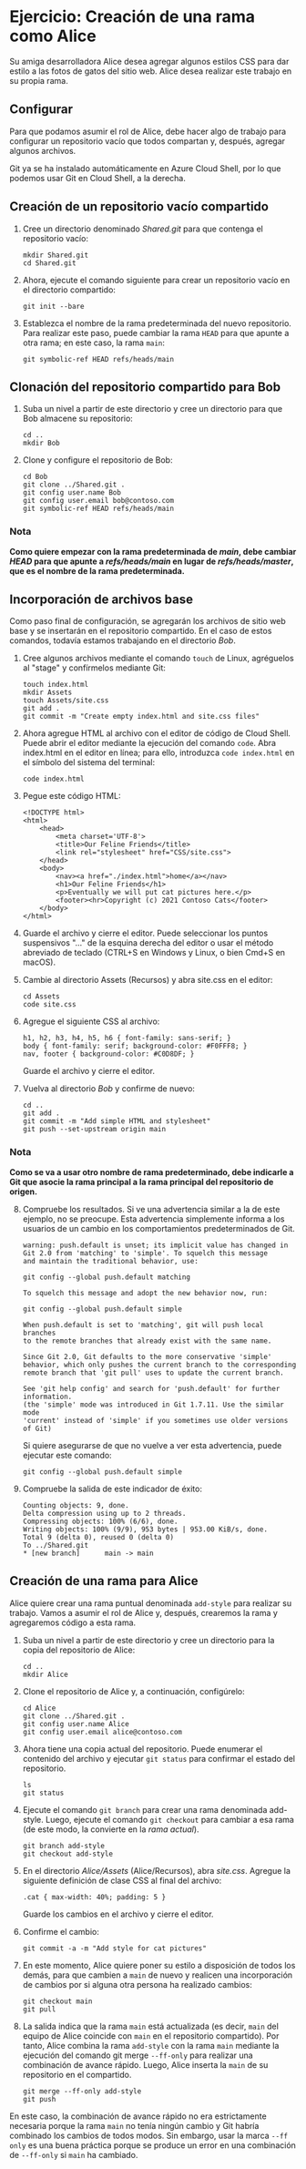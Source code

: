 # Ejercicio: Creación de una rama como Alice

Su amiga desarrolladora Alice desea agregar algunos estilos CSS para dar estilo a las fotos de gatos del sitio web. Alice desea realizar este trabajo en su propia rama.

## Configurar

Para que podamos asumir el rol de Alice, debe hacer algo de trabajo para configurar un repositorio vacío que todos compartan y, después, agregar algunos archivos.

Git ya se ha instalado automáticamente en Azure Cloud Shell, por lo que podemos usar Git en Cloud Shell, a la derecha.

## Creación de un repositorio vacío compartido

1.  Cree un directorio denominado _Shared.git_ para que contenga el repositorio vacío:

        mkdir Shared.git
        cd Shared.git

2.  Ahora, ejecute el comando siguiente para crear un repositorio vacío en el directorio compartido:

        git init --bare

3.  Establezca el nombre de la rama predeterminada del nuevo repositorio. Para realizar este paso, puede cambiar la rama `HEAD` para que apunte a otra rama; en este caso, la rama `main`:

        git symbolic-ref HEAD refs/heads/main

## Clonación del repositorio compartido para Bob

1.  Suba un nivel a partir de este directorio y cree un directorio para que Bob almacene su repositorio:

        cd ..
        mkdir Bob

2.  Clone y configure el repositorio de Bob:

        cd Bob
        git clone ../Shared.git .
        git config user.name Bob
        git config user.email bob@contoso.com
        git symbolic-ref HEAD refs/heads/main

### **Nota**

**Como quiere empezar con la rama predeterminada de _main_, debe cambiar _HEAD_ para que apunte a _refs/heads/main_ en lugar de _refs/heads/master_, que es el nombre de la rama predeterminada.**

## Incorporación de archivos base

Como paso final de configuración, se agregarán los archivos de sitio web base y se insertarán en el repositorio compartido. En el caso de estos comandos, todavía estamos trabajando en el directorio _Bob_.

1.  Cree algunos archivos mediante el comando `touch` de Linux, agréguelos al "stage" y confírmelos mediante Git:

        touch index.html
        mkdir Assets
        touch Assets/site.css
        git add .
        git commit -m "Create empty index.html and site.css files"

2.  Ahora agregue HTML al archivo con el editor de código de Cloud Shell. Puede abrir el editor mediante la ejecución del comando `code`. Abra index.html en el editor en línea; para ello, introduzca `code index.html` en el símbolo del sistema del terminal:

        code index.html

3.  Pegue este código HTML:

        <!DOCTYPE html>
        <html>
            <head>
                <meta charset='UTF-8'>
                <title>Our Feline Friends</title>
                <link rel="stylesheet" href="CSS/site.css">
            </head>
            <body>
                <nav><a href="./index.html">home</a></nav>
                <h1>Our Feline Friends</h1>
                <p>Eventually we will put cat pictures here.</p>
                <footer><hr>Copyright (c) 2021 Contoso Cats</footer>
            </body>
        </html>

4.  Guarde el archivo y cierre el editor. Puede seleccionar los puntos suspensivos "…" de la esquina derecha del editor o usar el método abreviado de teclado (CTRL+S en Windows y Linux, o bien Cmd+S en macOS).

5.  Cambie al directorio Assets (Recursos) y abra site.css en el editor:

        cd Assets
        code site.css

6.  Agregue el siguiente CSS al archivo:

        h1, h2, h3, h4, h5, h6 { font-family: sans-serif; }
        body { font-family: serif; background-color: #F0FFF8; }
        nav, footer { background-color: #C0D8DF; }

    Guarde el archivo y cierre el editor.

7.  Vuelva al directorio _Bob_ y confirme de nuevo:

        cd ..
        git add .
        git commit -m "Add simple HTML and stylesheet"
        git push --set-upstream origin main

### **Nota**

**Como se va a usar otro nombre de rama predeterminado, debe indicarle a Git que asocie la rama principal a la rama principal del repositorio de origen.**

8.  Compruebe los resultados. Si ve una advertencia similar a la de este ejemplo, no se preocupe. Esta advertencia simplemente informa a los usuarios de un cambio en los comportamientos predeterminados de Git.

        warning: push.default is unset; its implicit value has changed in
        Git 2.0 from 'matching' to 'simple'. To squelch this message
        and maintain the traditional behavior, use:

        git config --global push.default matching

        To squelch this message and adopt the new behavior now, run:

        git config --global push.default simple

        When push.default is set to 'matching', git will push local branches
        to the remote branches that already exist with the same name.

        Since Git 2.0, Git defaults to the more conservative 'simple'
        behavior, which only pushes the current branch to the corresponding
        remote branch that 'git pull' uses to update the current branch.

        See 'git help config' and search for 'push.default' for further information.
        (the 'simple' mode was introduced in Git 1.7.11. Use the similar mode
        'current' instead of 'simple' if you sometimes use older versions of Git)

    Si quiere asegurarse de que no vuelve a ver esta advertencia, puede ejecutar este comando:

        git config --global push.default simple

9.  Compruebe la salida de este indicador de éxito:

        Counting objects: 9, done.
        Delta compression using up to 2 threads.
        Compressing objects: 100% (6/6), done.
        Writing objects: 100% (9/9), 953 bytes | 953.00 KiB/s, done.
        Total 9 (delta 0), reused 0 (delta 0)
        To ../Shared.git
        * [new branch]      main -> main

## Creación de una rama para Alice

Alice quiere crear una rama puntual denominada `add-style` para realizar su trabajo. Vamos a asumir el rol de Alice y, después, crearemos la rama y agregaremos código a esta rama.

1.  Suba un nivel a partir de este directorio y cree un directorio para la copia del repositorio de Alice:

        cd ..
        mkdir Alice

2.  Clone el repositorio de Alice y, a continuación, configúrelo:

        cd Alice
        git clone ../Shared.git .
        git config user.name Alice
        git config user.email alice@contoso.com

3.  Ahora tiene una copia actual del repositorio. Puede enumerar el contenido del archivo y ejecutar `git status` para confirmar el estado del repositorio.

        ls
        git status

4.  Ejecute el comando `git branch` para crear una rama denominada add-style. Luego, ejecute el comando `git checkout` para cambiar a esa rama (de este modo, la convierte en la _rama actual_).

        git branch add-style
        git checkout add-style

5.  En el directorio _Alice/Assets_ (Alice/Recursos), abra _site.css_. Agregue la siguiente definición de clase CSS al final del archivo:

        .cat { max-width: 40%; padding: 5 }

    Guarde los cambios en el archivo y cierre el editor.

6.  Confirme el cambio:

        git commit -a -m "Add style for cat pictures"

7.  En este momento, Alice quiere poner su estilo a disposición de todos los demás, para que cambien a `main` de nuevo y realicen una incorporación de cambios por si alguna otra persona ha realizado cambios:

        git checkout main
        git pull

8.  La salida indica que la rama `main` está actualizada (es decir, `main` del equipo de Alice coincide con `main` en el repositorio compartido). Por tanto, Alice combina la rama `add-style` con la rama `main` mediante la ejecución del comando git merge `--ff-only` para realizar una combinación de avance rápido. Luego, Alice inserta la `main` de su repositorio en el compartido.

        git merge --ff-only add-style
        git push

En este caso, la combinación de avance rápido no era estrictamente necesaria porque la rama `main` no tenía ningún cambio y Git habría combinado los cambios de todos modos. Sin embargo, usar la marca `--ff only` es una buena práctica porque se produce un error en una combinación de `--ff-only` si `main` ha cambiado.
